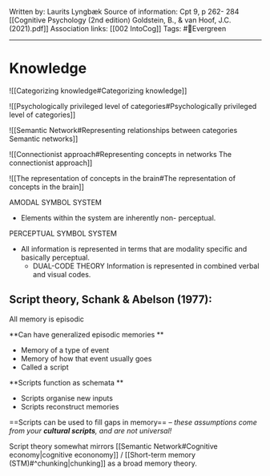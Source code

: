 Written by: Laurits Lyngbæk
Source of information:  Cpt 9, p 262- 284	 [[Cognitive Psychology (2nd edition) Goldstein, B., & van Hoof, J.C. (2021).pdf]] 
Association links: [[002 IntoCog]]
Tags: #🌲Evergreen 
___
# Knowledge
![[Categorizing knowledge#Categorizing knowledge]]

![[Psychologically privileged level of categories#Psychologically privileged level of categories]]

![[Semantic Network#Representing relationships between categories Semantic networks]]

![[Connectionist approach#Representing concepts in networks The connectionist approach]]

![[The representation of concepts in the brain#The representation of concepts in the brain]]


AMODAL SYMBOL SYSTEM 
- Elements within the system are inherently non- perceptual. 

PERCEPTUAL SYMBOL SYSTEM 
- All information is represented in terms that are modality specific and basically perceptual. 
	- DUAL-CODE THEORY Information is represented in combined verbal and visual codes.

## Script theory, Schank & Abelson (1977):
All memory is episodic 

**Can have generalized episodic memories **
- Memory of a type of event
- Memory of how that event usually goes 
- Called a script

**Scripts function as schemata **
- Scripts organise new inputs 
- Scripts reconstruct memories

==Scripts can be used to fill gaps in memory== – *these assumptions come from your **cultural scripts**, and are not universal!*

Script theory somewhat mirrors [[Semantic Network#Cognitive economy|cognitive econonomy]] / [[Short-term memory (STM)#^chunking|chunking]] as a broad memory theory. 

